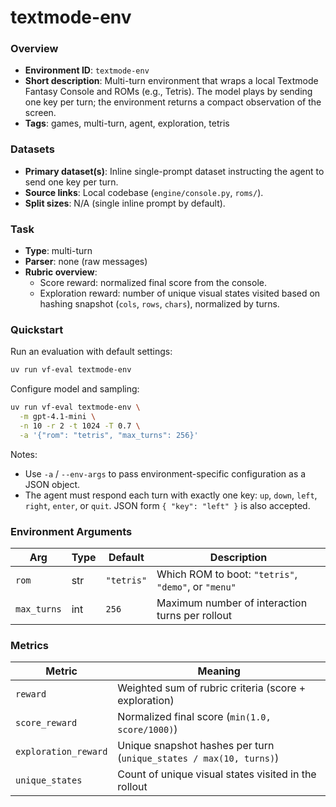 # textmode-env

### Overview
- **Environment ID**: `textmode-env`
- **Short description**: Multi-turn environment that wraps a local Textmode Fantasy Console and ROMs (e.g., Tetris). The model plays by sending one key per turn; the environment returns a compact observation of the screen.
- **Tags**: games, multi-turn, agent, exploration, tetris

### Datasets
- **Primary dataset(s)**: Inline single-prompt dataset instructing the agent to send one key per turn.
- **Source links**: Local codebase (`engine/console.py`, `roms/`).
- **Split sizes**: N/A (single inline prompt by default).

### Task
- **Type**: multi-turn
- **Parser**: none (raw messages)
- **Rubric overview**:
  - Score reward: normalized final score from the console.
  - Exploration reward: number of unique visual states visited based on hashing snapshot (`cols`, `rows`, `chars`), normalized by turns.

### Quickstart
Run an evaluation with default settings:

```bash
uv run vf-eval textmode-env
```

Configure model and sampling:

```bash
uv run vf-eval textmode-env \
  -m gpt-4.1-mini \
  -n 10 -r 2 -t 1024 -T 0.7 \
  -a '{"rom": "tetris", "max_turns": 256}'
```

Notes:
- Use `-a` / `--env-args` to pass environment-specific configuration as a JSON object.
- The agent must respond each turn with exactly one key: `up`, `down`, `left`, `right`, `enter`, or `quit`. JSON form `{ "key": "left" }` is also accepted.

### Environment Arguments

| Arg | Type | Default | Description |
| --- | ---- | ------- | ----------- |
| `rom` | str | `"tetris"` | Which ROM to boot: `"tetris"`, `"demo"`, or `"menu"` |
| `max_turns` | int | `256` | Maximum number of interaction turns per rollout |

### Metrics

| Metric | Meaning |
| ------ | ------- |
| `reward` | Weighted sum of rubric criteria (score + exploration) |
| `score_reward` | Normalized final score (`min(1.0, score/1000)`) |
| `exploration_reward` | Unique snapshot hashes per turn (`unique_states / max(10, turns)`) |
| `unique_states` | Count of unique visual states visited in the rollout |
